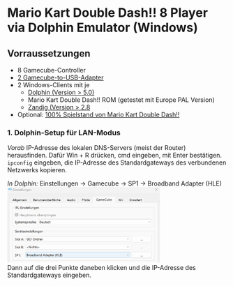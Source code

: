 # Mario Kart Double Dash!! 8 Player via Dolphin Emulator (Windows)

## Vorraussetzungen

- 8 Gamecube-Controller
- [2 Gamecube-to-USB-Adapter](https://example)
- 2 Windows-Clients mit je
   *    [Dolphin (Version > 5.0)](https://www.dolphin.com)
   *    Mario Kart Double Dash!! ROM (getestet mit Europe PAL Version)
   * [Zandig (Version > 2.8](https://www.zandig.com)
- Optional: [100% Spielstand von Mario Kart Double Dash!!](https://www.spielstand)

### 1. Dolphin-Setup für LAN-Modus

*Vorab*
IP-Adresse des lokalen DNS-Servers (meist der Router) herausfinden.
Dafür Win + R drücken, cmd eingeben, mit Enter bestätigen.
`ipconfig` eingeben, die IP-Adresse des Standardgateways des verbundenen Netzwerks  kopieren.

*In Dolphin:*
Einstellungen -> Gamecube -> SP1 -> Broadband Adapter (HLE)
<br>
<img src="/Images/settings_gamecube.png" alt="Gamecube Settings" width="350"/>
<br>
Dann auf die drei Punkte daneben klicken und die IP-Adresse des Standardgateways eingeben.
